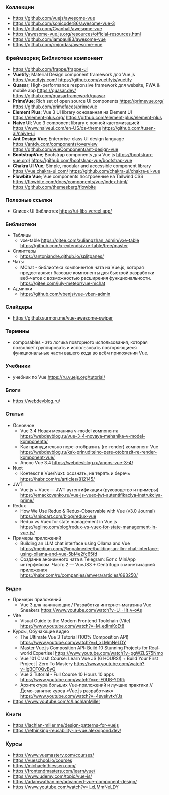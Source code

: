 
### Коллекции

- https://github.com/vuejs/awesome-vue
- https://github.com/sonicoder86/awesome-vue-3
- https://github.com/Cyanhall/awesome-vue
- https://awesome-vue.js.org/resources/official-resources.html
- https://github.com/iampaul83/awesome-vue
- https://github.com/rmjordas/awesome-vue

### Фреймворки; Библиотеки компонент

- https://github.com/frappe/frappe-ui
- **Vuetify**; Material Design component framework для Vue.js https://vuetifyjs.com/ https://github.com/vuetifyjs/vuetify
- **Quasar**; High-performance responsive framework для website, PWA & mobile app https://quasar.dev/ https://github.com/quasarframework/quasar
- **PrimeVue**; Rich set of open source UI components https://primevue.org/ https://github.com/primefaces/primevue
- **Element Plus**; Vue 3 UI library основанная на Element UI https://element-plus.org/ https://github.com/element-plus/element-plus
- **Naive UI**; Vue 3 component library с полной кастомизацией https://www.naiveui.com/en-US/os-theme https://github.com/tusen-ai/naive-ui
- **Ant Design Vue**; Enterprise-class UI design language https://antdv.com/components/overview https://github.com/vueComponent/ant-design-vue
- **BootstrapVue**; Bootstrap components для Vue.js https://bootstrap-vue.org/ https://github.com/bootstrap-vue/bootstrap-vue
- **Chakra UI Vue**; Simple, modular and accessible component library https://vue.chakra-ui.com/ https://github.com/chakra-ui/chakra-ui-vue
- **Flowbite Vue**; Vue components построенные на Tailwind CSS https://flowbite.com/docs/components/vue/index.html/ https://github.com/themesberg/flowbite

### Полезные ссылки

- Список UI библиотек https://ui-libs.vercel.app/

### Библиотеки

- Таблицы
    - vxe-table https://gitee.com/xuliangzhan_admin/vxe-table https://github.com/x-extends/vxe-table/tree/master
- Сплиттеры
    - https://antoniandre.github.io/splitpanes/
- Чаты
    - MChat - библиотека компонентов чата на Vue.js, которая предоставляет базовые компоненты для быстрой разработки веб-чатов с возможностью расширения функциональности. https://gitee.com/july-meteor/vue-mchat
- Админки
    - https://github.com/vbenjs/vue-vben-admin

### Слайдеры

- https://github.surmon.me/vue-awesome-swiper

### Термины

- composables - это логика повторного использования, которая позволяет группировать и использовать повторяющиеся функциональные части вашего кода во всём приложении Vue.

### Учебники

- учебник по Vue https://ru.vuejs.org/tutorial/

### Блоги

- https://webdevblog.ru/

### Статьи

- Основное
    - Vue 3.4 Новая механика v-model компонента https://webdevblog.ru/vue-3-4-novaya-mehanika-v-model-komponenta/
    - Как принудительно пере-отобразить (re-render) компонент Vue https://webdevblog.ru/kak-prinuditelno-pere-otobrazit-re-render-komponent-vue/
    - Анонс Vue 3.4 https://webdevblog.ru/anons-vue-3-4/
- Nuxt
    - Контекст в Vue/Nuxt: осознать, не терять и беречь https://habr.com/ru/articles/812145/
- JWT
    - Vue.js + Vuex — JWT аутентификация (руководство и примеры) https://emackovenko.ru/vue-js-vuex-jwt-autentifikaciya-instrukciya-prime/
- Redux
    - How We Use Redux & Redux-Observable with Vue (v3.0 Journal) https://snipcart.com/blog/redux-vue
    - Redux vs Vuex for state management in Vue.js https://agilno.com/blog/redux-vs-vuex-for-state-management-in-vue-js/
- Примеры приложений
    - Building an LLM chat interface using Ollama and Vue https://medium.com/@mpalmerlee/building-an-llm-chat-interface-using-ollama-and-vue-5bf4e2fc65fd
    - Создание анонимного чата в Telegram: Бот с MiniApp интерфейсом. Часть 2 — VueJS3 + Centrifugo с монетизацией приложения https://habr.com/ru/companies/amvera/articles/893250/

### Видео

- Примеры приложений
    - Vue 3 для начинающих / Разработка интернет-магазина Vue Sneakers https://www.youtube.com/watch?v=U_-Ht_v-oAs
- Vite
    - Visual Guide to the Modern Frontend Toolchain (Vite) https://www.youtube.com/watch?v=M_edImKoEt8
- Курсы, Обучающие видео
    - The Ultimate Vue 3 Tutorial (100% Composition API) https://www.youtube.com/watch?v=I_xLMmNeLDY
    - Master Vue.js Composition API: Build 10 Stunning Projects for Real-world Expertise! https://www.youtube.com/watch?v=pgWZLS75Nmo
    - Vue 101 Crash Course: Learn Vue JS (6 HOURS!) + Build Your First Project | Zero To Mastery https://www.youtube.com/watch?v=IgBOT0QyByQ
    - Vue 3 Tutorial - Full Course 10 Hours 10 apps https://www.youtube.com/watch?v=e-E0UB-YDRk
    - Архитектура больших Vue-приложений и лучшие практики // Демо-занятие курса «Vue.js разработчик» https://www.youtube.com/watch?v=4svekvtxYJs
- https://www.youtube.com/c/LachlanMiller

### Книги

- https://lachlan-miller.me/design-patterns-for-vuejs
- https://rethinking-reusability-in-vue.alexvipond.dev/

### Курсы

- https://www.vuemastery.com/courses/
- https://vueschool.io/courses
- https://michaelnthiessen.com/
- https://frontendmasters.com/learn/vue/
- https://www.udemy.com/topic/vue-js/
- https://adamwathan.me/advanced-vue-component-design/
- https://www.youtube.com/watch?v=I_xLMmNeLDY
